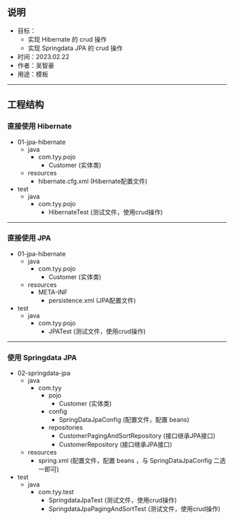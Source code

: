
## 说明
- 目标：
  - 实现 Hibernate 的 crud 操作
  - 实现 Springdata JPA 的 crud 操作 
- 时间：2023.02.22
- 作者：吴智豪
- 用途：模板
---
## 工程结构

### 直接使用 Hibernate
- 01-jpa-hibernate
  - java
    - com.tyy.pojo
      - Customer (实体类)
  - resources
    - hibernate.cfg.xml (Hibernate配置文件)
- test
  - java
    - com.tyy.pojo
      - HibernateTest (测试文件，使用crud操作)
---
### 直接使用 JPA
- 01-jpa-hibernate
  - java
    - com.tyy.pojo
      - Customer (实体类)
  - resources
    - META-INF
      - persistence.xml (JPA配置文件)
- test
  - java
    - com.tyy.pojo
      - JPATest (测试文件，使用crud操作)
---
### 使用 Springdata JPA
- 02-springdata-jpa
  - java
    - com.tyy
      - pojo
        - Customer (实体类)
      - config
        - SpringDataJpaConfig (配置文件，配置 beans)
      - repositories
        - CustomerPagingAndSortRepository (接口继承JPA接口)
        - CustomerRepository (接口继承JPA接口)
  - resources
    - spring.xml (配置文件，配置 beans ，与 SpringDataJpaConfig 二选一即可)
- test
  - java
    - com.tyy.test
      - SpringdataJpaTest (测试文件，使用crud操作)
      - SpringdataJpaPagingAndSortTest (测试文件，使用crud操作)